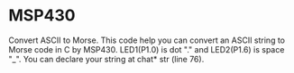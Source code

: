 # MSP430
Convert ASCII to Morse.
This code help you can convert an ASCII string to Morse code in C by MSP430.
LED1(P1.0) is dot "." and LED2(P1.6) is space "_".
You can declare your string at chat* str (line 76).
